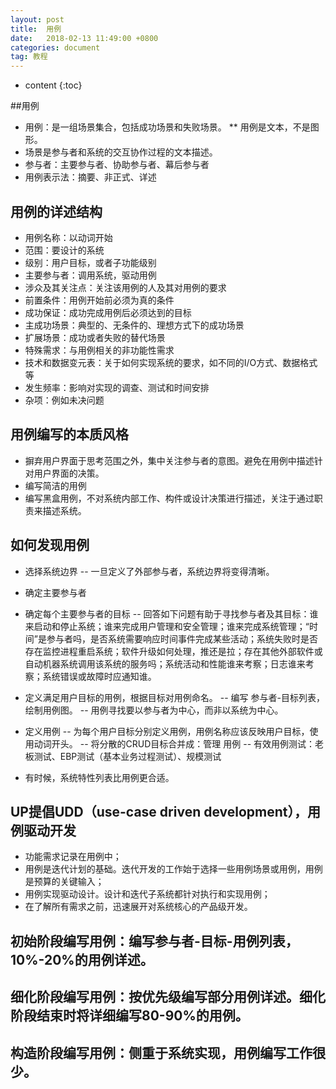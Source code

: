 ```yaml
---
layout: post
title:  用例
date:   2018-02-13 11:49:00 +0800
categories: document
tag: 教程
---
```


* content
{:toc}


##用例
- 用例：是一组场景集合，包括成功场景和失败场景。
** 用例是文本，不是图形。
- 场景是参与者和系统的交互协作过程的文本描述。
- 参与者：主要参与者、协助参与者、幕后参与者
- 用例表示法：摘要、非正式、详述

## 用例的详述结构
- 用例名称：以动词开始
- 范围：要设计的系统
- 级别：用户目标，或者子功能级别
- 主要参与者：调用系统，驱动用例
- 涉众及其关注点：关注该用例的人及其对用例的要求
- 前置条件：用例开始前必须为真的条件
- 成功保证：成功完成用例后必须达到的目标
- 主成功场景：典型的、无条件的、理想方式下的成功场景
- 扩展场景：成功或者失败的替代场景
- 特殊需求：与用例相关的非功能性需求
- 技术和数据变元表：关于如何实现系统的要求，如不同的I/O方式、数据格式等
- 发生频率：影响对实现的调查、测试和时间安排
- 杂项：例如未决问题

## 用例编写的本质风格
- 摒弃用户界面于思考范围之外，集中关注参与者的意图。避免在用例中描述针对用户界面的决策。
- 编写简洁的用例
- 编写黑盒用例，不对系统内部工作、构件或设计决策进行描述，关注于通过职责来描述系统。

## 如何发现用例
- 选择系统边界
    -- 一旦定义了外部参与者，系统边界将变得清晰。
- 确定主要参与者
- 确定每个主要参与者的目标
    -- 回答如下问题有助于寻找参与者及其目标：谁来启动和停止系统；谁来完成用户管理和安全管理；谁来完成系统管理；“时间”是参与者吗，是否系统需要响应时间事件完成某些活动；系统失败时是否存在监控进程重启系统；软件升级如何处理，推还是拉；存在其他外部软件或自动机器系统调用该系统的服务吗；系统活动和性能谁来考察；日志谁来考察；系统错误或故障时应通知谁。
- 定义满足用户目标的用例，根据目标对用例命名。
    -- 编写 参与者-目标列表，绘制用例图。
    -- 用例寻找要以参与者为中心，而非以系统为中心。
- 定义用例
    -- 为每个用户目标分别定义用例，用例名称应该反映用户目标，使用动词开头。
    -- 将分散的CRUD目标合并成：管理<X> 用例
    -- 有效用例测试：老板测试、EBP测试（基本业务过程测试）、规模测试


- 有时候，系统特性列表比用例更合适。


## UP提倡UDD（use-case driven development），用例驱动开发
- 功能需求记录在用例中；
- 用例是迭代计划的基础。迭代开发的工作始于选择一些用例场景或用例，用例是预算的关键输入；
- 用例实现驱动设计。设计和迭代子系统都针对执行和实现用例；
- 在了解所有需求之前，迅速展开对系统核心的产品级开发。

## 初始阶段编写用例：编写参与者-目标-用例列表，10%-20%的用例详述。
## 细化阶段编写用例：按优先级编写部分用例详述。细化阶段结束时将详细编写80-90%的用例。
## 构造阶段编写用例：侧重于系统实现，用例编写工作很少。




